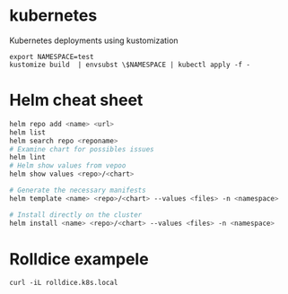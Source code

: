 # kubernetes
Kubernetes deployments using kustomization

```
export NAMESPACE=test
kustomize build  | envsubst \$NAMESPACE | kubectl apply -f -
```

# Helm cheat sheet

```sh
helm repo add <name> <url>
helm list
helm search repo <reponame>
# Examine chart for possibles issues
helm lint
# Helm show values from vepoo
helm show values <repo>/<chart>

# Generate the necessary manifests
helm template <name> <repo>/<chart> --values <files> -n <namespace>

# Install directly on the cluster
helm install <name> <repo>/<chart> --values <files> -n <namespace>
```


# Rolldice exampele

```
curl -iL rolldice.k8s.local
```